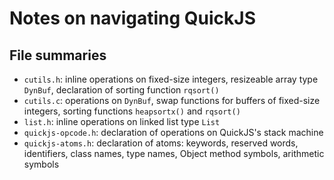# Notes on navigating QuickJS

## File summaries
- `cutils.h`: inline operations on fixed-size integers, resizeable array type `DynBuf`, declaration of sorting function `rqsort()`
- `cutils.c`: operations on `DynBuf`, swap functions for buffers of fixed-size integers, sorting functions `heapsortx()` and `rqsort()`
- `list.h`: inline operations on linked list type `List`
- `quickjs-opcode.h`: declaration of operations on QuickJS's stack machine
- `quickjs-atoms.h`: declaration of atoms: keywords, reserved words, identifiers, class names, type names, Object method symbols, arithmetic symbols
